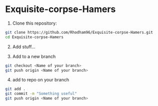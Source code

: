 # Exquisite-corpse-Hamers

1. Clone this repository:

```bash
git clone https://github.com/Rhodham96/Exquisite-corpse-Hamers.git
cd Exquisite-corpse-Hamers 
```


2. Add stuff...

3. Add to a new branch

```bash git branch <Name of your branch>
git checkout <Name of your branch>
git push origin <Name of your branch>
```



4. add to repo on your branch
```bash
git add .
git commit -m "Something useful"
git push origin <Name of your branch>
```

